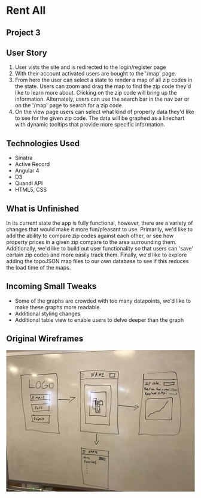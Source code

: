 # Rent All

## Project 3

## User Story
1. User vists the site and is redirected to the login/register page
2. With their account activated users are bought to the '/map' page.
3. From here the user can select a state to render a map of all zip codes in the state. Users can zoom and drag the map to find the zip code they'd like to learn more about. Clicking on the zip code will bring up the information. Alternately, users can use the search bar in the nav bar or on the '/map' page to search for a zip code.
4. On the view page users can select what kind of property data they'd like to see for the given zip code. The data will be graphed as a linechart with dynamic tooltips that provide more specific information.

## Technologies Used
- Sinatra
- Active Record
- Angular 4
- D3
- Quandl API
- HTML5, CSS

## What is Unfinished
In its current state the app is fully functional, however, there are a variety of changes that would make it more fun/pleasant to use. Primarily, we'd like to add the ability to compare zip codes against each other, or see how property prices in a given zip compare to the area surrounding them. Additionally, we'd like to build out user functionality so that users can 'save' certain zip codes and more easily track them. Finally, we'd like to explore adding the topoJSON map files to our own database to see if this reduces the load time of the maps.

## Incoming Small Tweaks
- Some of the graphs are crowded with too many datapoints, we'd like to make these graphs more readable.
- Additional styling changes
- Additional table view to enable users to delve deeper than the graph

## Original Wireframes
![alt text](https://github.com/AceCat/rent-app/blob/master/IMG_0486.JPG)

